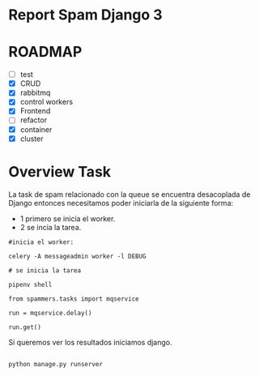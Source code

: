 Report Spam Django 3
=============================

# ROADMAP
- [ ] test
- [x] CRUD
- [x] rabbitmq
- [x] control workers
- [x] Frontend
- [ ] refactor
- [x] container
- [x] cluster

# Overview Task

La task de spam relacionado con la queue se encuentra desacoplada de Django entonces necesitamos poder iniciarla de la siguiente forma:

- 1 primero se inicia el worker.
- 2 se incia la tarea.

```
#inicia el worker:

celery -A messageadmin worker -l DEBUG

```

```
# se inicia la tarea

pipenv shell

from spammers.tasks import mqservice

run = mqservice.delay()

run.get()

```

Si queremos ver los resultados iniciamos django. 

```

python manage.py runserver


```


